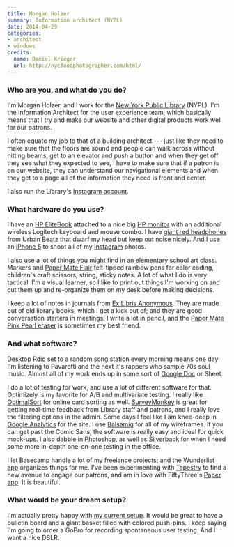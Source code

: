 ```yaml
---
title: Morgan Holzer
summary: Information architect (NYPL)
date: 2014-04-29
categories:
- architect
- windows
credits:
  name: Daniel Krieger
  url: http://nycfoodphotographer.com/html/
---
```


### Who are you, and what do you do?

I'm Morgan Holzer, and I work for the [New York Public Library](http://www.nypl.org/ "The NYPL's website.") (NYPL). I'm the Information Architect for the user experience team, which basically means that I try and make our website and other digital products work well for our patrons.

I often equate my job to that of a building architect --- just like they need to make sure that the floors are sound and people can walk across without hitting beams, get to an elevator and push a button and when they get off they see what they expected to see, I have to make sure that if a patron is on our website, they can understand our navigational elements and when they get to a page all of the information they need is front and center.

I also run the Library's [Instagram account](http://instagram.com/nypl "The NYPL's Instagram account.").

### What hardware do you use?

I have an [HP EliteBook][elitebook-2570p] attached to a nice big [HP monitor][zr2440w] with an additional wireless Logitech keyboard and mouse combo. I have [giant red headphones][tempo] from Urban Beatz that dwarf my head but keep out noise nicely. And I use an [iPhone 5][iphone-5] to shoot all of my [Instagram][instagram-ios] photos. 

I also use a lot of things you might find in an elementary school art class. Markers and [Paper Mate Flair][flair-point-guard] felt-tipped rainbow pens for color coding, children's craft scissors, string, sticky notes. A lot of what I do is very tactical. I'm a visual learner, so I like to print out things I'm working on and cut them up and re-organize them on my desk before making decisions. 

I keep a lot of notes in journals from [Ex Libris Anonymous](http://www.exlibrisanonymous.com/ "Notebooks made out of old books."). They are made out of old library books, which I get a kick out of; and they are good conversation starters in meetings. I write a lot in pencil, and the [Paper Mate Pink Pearl eraser][pink-pearl] is sometimes my best friend.

### And what software?

Desktop [Rdio][] set to a random song station every morning means one day I'm listening to Pavarotti and the next it's rappers who sample 70s soul music. Almost all of my work ends up in some sort of [Google Doc][google-docs] or Sheet.

I do a lot of testing for work, and use a lot of different software for that. Optimizely is my favorite for A/B and multivariate testing. I really like [OptimalSort][] for online card sorting as well. [SurveyMonkey][] is great for getting real-time feedback from Library staff and patrons, and I really love the filtering options in the admin. Some days I feel like I am knee-deep in [Google Analytics][google-analytics] for the site. I use [Balsamiq][mockups] for all of my wireframes. If you can get past the Comic Sans, the software is really easy and ideal for quick mock-ups. I also dabble in [Photoshop][], as well as [Silverback][] for when I need some more in-depth one-on-one testing in the office.

I let [Basecamp][] handle a lot of my freelance projects; and the [Wunderlist app][wunderlist] organizes things for me. I've been experimenting with [Tapestry][] to find a new avenue to engage our patrons, and am in love with FiftyThree's [Paper app][paper-ios]. It is beautiful.

### What would be your dream setup?

I'm actually pretty happy with [my current setup](http://instagram.com/p/ksqPNVijTi/ "A photo of Morgan's desk."). It would be great to have a bulletin board and a giant basket filled with colored push-pins. I keep saying I'm going to order a GoPro for recording spontaneous user testing. And I want a nice DSLR.

[basecamp]: https://basecamp.com/ "Web-based project management."
[elitebook-2570p]: http://web.archive.org/web/20190508115053/https://www.amazon.com/HP-EliteBook-2570p-C6Z49UT-Notebook/dp/B009PHTFQO "A 12.5 inch PC laptop."
[flair-point-guard]: http://web.archive.org/web/20230203144036/http://www.amazon.com/Paper-Mate-Point-Guard-Porous-Colored/dp/B000J09CO6 "A marker pen."
[google-analytics]: https://marketingplatform.google.com/about/analytics/ "Web analytics."
[google-docs]: https://en.wikipedia.org/wiki/Google_Docs "A web-based office suite."
[instagram-ios]: https://apps.apple.com/us/app/instagram/id389801252 "A photo taking/sharing app."
[iphone-5]: https://en.wikipedia.org/wiki/IPhone_5 "A smartphone."
[mockups]: https://balsamiq.com/wireframes/ "Drawing-like mockup software."
[optimalsort]: http://web.archive.org/web/20230706203442/https://www.optimalworkshop.com/optimalsort/ "A card sorting service."
[paper-ios]: http://web.archive.org/web/20230815030158/https://wetransfer.com/paper "A notebook/drawing app."
[photoshop]: https://www.adobe.com/products/photoshop.html "A bitmap image editor."
[pink-pearl]: http://web.archive.org/web/20190508114937/https://www.amazon.com/Paper-Mate-70521-Premium-Erasers/dp/B00094H4LU "An eraser."
[rdio]: http://web.archive.org/web/20151209115835/http://www.rdio.com:80/home/en-us/ "A music streaming service."
[silverback]: https://silverbackapp.com/ "Usability testing software for the Mac."
[surveymonkey]: https://www.surveymonkey.com/ "An online survey service."
[tapestry]: http://web.archive.org/web/20171026091201/http://tapestrylabs.com:80/ "A service for sharing short stories."
[tempo]: http://web.archive.org/web/20190508114940/https://www.amazon.com/Urban-Beatz-Tempo-Headphone-Mic/dp/B008OEI1GE "Headphones with a mic."
[wunderlist]: http://web.archive.org/web/20210128064548/https://www.wunderlist.com/ "A cloud-syncing to-do manager."
[zr2440w]: http://web.archive.org/web/20180720022040/https://www.amazon.com/HP-ZR2440w-24-inch-Backlit-Monitor/dp/B005O9RPQE "A 24 inch LED monitor."

